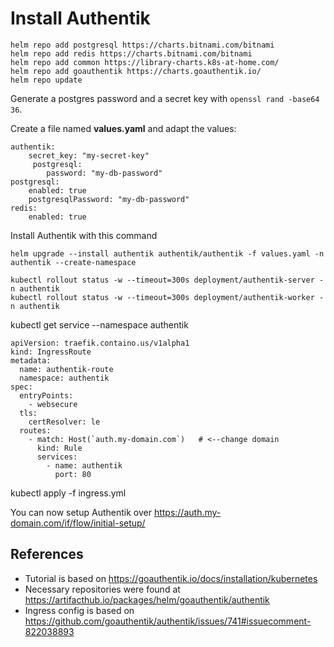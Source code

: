# Install Authentik


```
helm repo add postgresql https://charts.bitnami.com/bitnami
helm repo add redis https://charts.bitnami.com/bitnami
helm repo add common https://library-charts.k8s-at-home.com/
helm repo add goauthentik https://charts.goauthentik.io/
helm repo update
```

Generate a postgres password and a secret key with
```openssl rand -base64 36```.

Create a file named **values.yaml** and adapt the values:


```
authentik:
    secret_key: "my-secret-key"
     postgresql:
        password: "my-db-password"
postgresql:
    enabled: true
    postgresqlPassword: "my-db-password"
redis:
    enabled: true
```

Install Authentik with this command
```
helm upgrade --install authentik authentik/authentik -f values.yaml -n authentik --create-namespace
```


```
kubectl rollout status -w --timeout=300s deployment/authentik-server -n authentik
kubectl rollout status -w --timeout=300s deployment/authentik-worker -n authentik
```

kubectl get service --namespace authentik

```
apiVersion: traefik.containo.us/v1alpha1
kind: IngressRoute
metadata:
  name: authentik-route
  namespace: authentik
spec:
  entryPoints:
    - websecure
  tls:
    certResolver: le
  routes:
    - match: Host(`auth.my-domain.com`)   # <--change domain
      kind: Rule
      services:
        - name: authentik
          port: 80
```

kubectl apply -f ingress.yml


You can now setup Authentik over https://auth.my-domain.com/if/flow/initial-setup/

## References
* Tutorial is based on https://goauthentik.io/docs/installation/kubernetes
* Necessary repositories were found at https://artifacthub.io/packages/helm/goauthentik/authentik
* Ingress config is based on https://github.com/goauthentik/authentik/issues/741#issuecomment-822038893